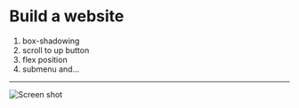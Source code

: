 # Build a website


1. box-shadowing
2. scroll to up button
3. flex position
4. submenu and...
---


![Screen shot](one.png)
